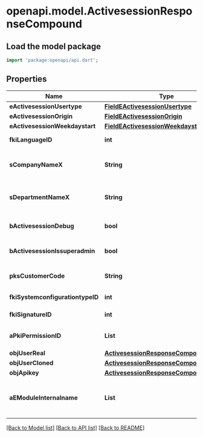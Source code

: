 # openapi.model.ActivesessionResponseCompound

## Load the model package
```dart
import 'package:openapi/api.dart';
```

## Properties
Name | Type | Description | Notes
------------ | ------------- | ------------- | -------------
**eActivesessionUsertype** | [**FieldEActivesessionUsertype**](FieldEActivesessionUsertype.md) |  | 
**eActivesessionOrigin** | [**FieldEActivesessionOrigin**](FieldEActivesessionOrigin.md) |  | 
**eActivesessionWeekdaystart** | [**FieldEActivesessionWeekdaystart**](FieldEActivesessionWeekdaystart.md) |  | 
**fkiLanguageID** | **int** | The unique ID of the Language.  Valid values:  |Value|Description| |-|-| |1|French| |2|English| | 
**sCompanyNameX** | **String** | The Name of the Company in the language of the requester | 
**sDepartmentNameX** | **String** | The Name of the Department in the language of the requester | 
**bActivesessionDebug** | **bool** | Whether the active session is in debug or not | 
**bActivesessionIssuperadmin** | **bool** | Whether the active session is superadmin or not | 
**pksCustomerCode** | **String** | The customer code assigned to your account | 
**fkiSystemconfigurationtypeID** | **int** | The unique ID of the Systemconfigurationtype | [optional] 
**fkiSignatureID** | **int** | The unique ID of the Signature | [optional] 
**aPkiPermissionID** | **List<int>** | An array of permissions granted to the user or api key | [default to const []]
**objUserReal** | [**ActivesessionResponseCompoundUser**](ActivesessionResponseCompoundUser.md) |  | 
**objUserCloned** | [**ActivesessionResponseCompoundUser**](ActivesessionResponseCompoundUser.md) |  | [optional] 
**objApikey** | [**ActivesessionResponseCompoundApikey**](ActivesessionResponseCompoundApikey.md) |  | [optional] 
**aEModuleInternalname** | **List<String>** | An Array of Registered modules.  These are the modules that are Licensed to be used by the User or the API Key. | [default to const []]

[[Back to Model list]](../README.md#documentation-for-models) [[Back to API list]](../README.md#documentation-for-api-endpoints) [[Back to README]](../README.md)


